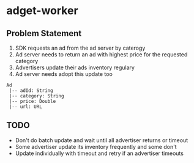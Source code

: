 # adget-worker

## Problem Statement
1. SDK requests an ad from the ad server by caterogy
2. Ad server needs to return an ad with highest price for the requested category
3. Advertisers update their ads inventory regulary
4. Ad server needs adopt this update too

```
Ad
 |-- adId: String
 |-- category: String
 |-- price: Double
 |-- url: URL
```


## TODO
 - Don't do batch update and wait until all advertiser returns or timeout
 - Some advertiser update its inventory frequently and some don't
 - Update individually with timeout and retry if an advertiser timeouts
 
